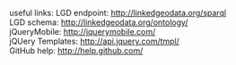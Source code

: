 useful links:
LGD endpoint: http://linkedgeodata.org/sparql  
LGD schema: http://linkedgeodata.org/ontology/  
jQueryMobile: http://jquerymobile.com/  
jQUery Templates: http://api.jquery.com/tmpl/  
GitHub help: http://help.github.com/  